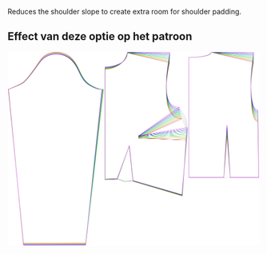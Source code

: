 
Reduces the shoulder slope to create extra room for shoulder padding.


## Effect van deze optie op het patroon
![This image shows the effect of this option by superimposing several variants that have a different value for this option](breanna_shoulderslopereduction_sample.svg "Effect of this option on the pattern")
